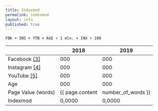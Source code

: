 ```yaml
---
title: Indexmod
permalink: indexmod
layout: info
published: true
---
```


`FBK + INS + YTB × AGE ÷ 1 mln. × INX ÷ 100`

||2018|2019|
|-|-|-|
|Facebook <span id="a3">[\[3\]](#f3)</span>|000|000|
|Instagram <span id="a4">[\[4\]](#f4)</span>|000|000|
|YouTube <span id="a5">[\[5\]](#f5)</span>|000|000|
|Age|000|000|
|Page Value (words)|{{ page.content | number_of_words }}||
|Indexmod|0,0000|0,0000|
